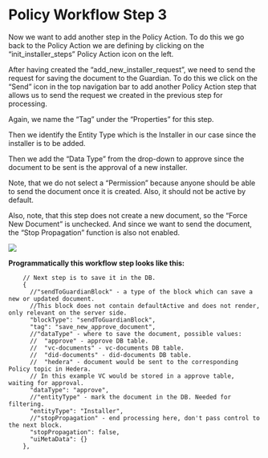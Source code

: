 # Policy Workflow Step 3

Now we want to add another step in the Policy Action. To do this we go back to the Policy Action we are defining by clicking on the “init\_installer\_steps” Policy Action icon on the left.

After having created the “add\_new\_installer\_request”, we need to send the request for saving the document to the Guardian. To do this we click on the “Send” icon in the top navigation bar to add another Policy Action step that allows us to send the request we created in the previous step for processing.

Again, we name the “Tag” under the “Properties” for this step.

Then we identify the Entity Type which is the Installer in our case since the installer is to be added.

Then we add the “Data Type” from the drop-down to approve since the document to be sent is the approval of a new installer.

Note, that we do not select a “Permission” because anyone should be able to send the document once it is created. Also, it should not be active by default.

Also, note, that this step does not create a new document, so the “Force New Document” is unchecked. And since we want to send the document, the “Stop Propagation” function is also not enabled.

![](../.gitbook/assets/PW\_8.png)

**Programmatically this workflow step looks like this:**

```
    // Next step is to save it in the DB.
    {
      //"sendToGuardianBlock" - a type of the block which can save a new or updated document.
      //This block does not contain defaultActive and does not render, only relevant on the server side.
      "blockType": "sendToGuardianBlock",
      "tag": "save_new_approve_document",
      //"dataType" - where to save the document, possible values:
      //  "approve" - approve DB table.
      //  "vc-documents" - vc-documents DB table.
      //  "did-documents" - did-documents DB table.
      //  "hedera" - document would be sent to the corresponding Policy topic in Hedera.
      // In this example VC would be stored in a approve table, waiting for approval.
      "dataType": "approve",
      //"entityType" - mark the document in the DB. Needed for filtering.
      "entityType": "Installer",
      //"stopPropagation" - end processing here, don't pass control to the next block.
      "stopPropagation": false,
      "uiMetaData": {}
    },

```
